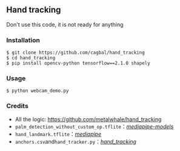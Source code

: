 ## Hand tracking
Don't use this code, it is not ready for anything

### Installation
```
$ git clone https://github.com/cagbal/hand_tracking
$ cd hand_tracking
$ pip install opencv-python tensorflow==2.1.0 shapely
```

### Usage
```
$ python webcam_demo.py
```

### Credits
- All the logic: https://github.com/metalwhale/hand_tracking
- `palm_detection_without_custom_op.tflite`：[*mediapipe-models*]
- `hand_landmark.tflite`：[*mediapipe*]
- `anchors.csv`and`hand_tracker.py`：[*hand_tracking*]

[*mediapipe-models*]: https://github.com/junhwanjang/mediapipe-models/tree/master/palm_detection/mediapipe_models
[*mediapipe*]: https://github.com/google/mediapipe/tree/master/mediapipe/models
[*hand_tracking*]: https://github.com/wolterlw/hand_tracking
